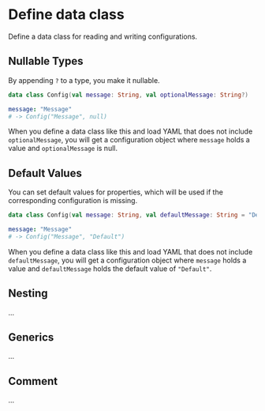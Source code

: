 # Define data class

Define a data class for reading and writing configurations.

## Nullable Types

By appending `?` to a type, you make it nullable.

```kotlin
data class Config(val message: String, val optionalMessage: String?)
```

```yaml
message: "Message"
# -> Config("Message", null)
```

When you define a data class like this and load YAML that does not include `optionalMessage`, you will get a configuration object where `message` holds a value and `optionalMessage` is null.

## Default Values

You can set default values for properties, which will be used if the corresponding configuration is missing.

```kotlin
data class Config(val message: String, val defaultMessage: String = "Default")
```

```yaml
message: "Message"
# -> Config("Message", "Default")
```

When you define a data class like this and load YAML that does not include `defaultMessage`, you will get a configuration object where `message` holds a value and `defaultMessage` holds the default value of `"Default"`.

## Nesting

...

## Generics

...

## Comment

...
